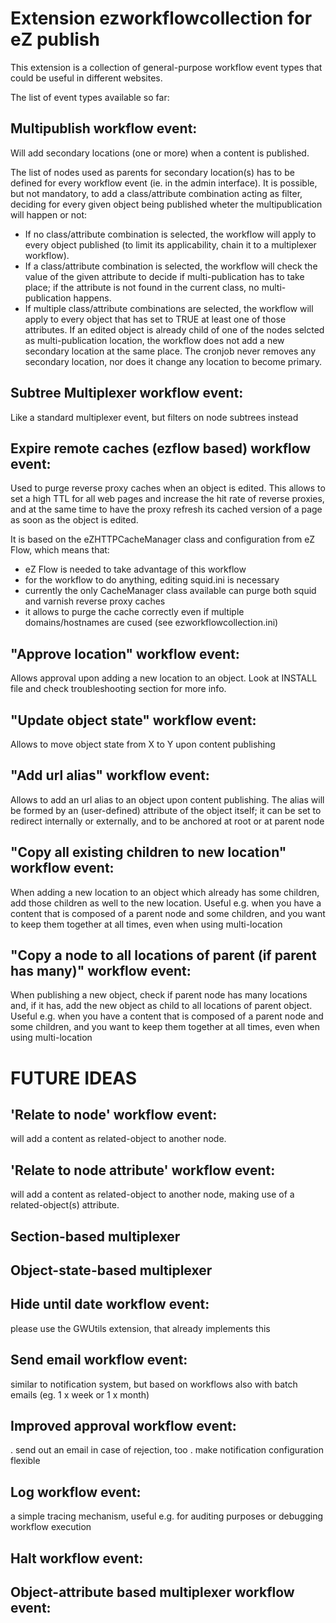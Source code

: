 Extension ezworkflowcollection for eZ publish
=============================================

This extension is a collection of general-purpose workflow event types that could
be useful in different websites.

The list of event types available so far:

Multipublish workflow event:
----------------------------

Will add secondary locations (one or more) when a content is published.

The list of nodes used as parents for secondary location(s) has to be defined for every workflow event (ie. in the admin interface).
It is possible, but not mandatory, to add a class/attribute combination acting as filter, deciding for every given object being published wheter the multipublication will happen or not:
  - If no class/attribute combination is selected, the workflow will apply to every object published (to limit its applicability, chain it to a multiplexer workflow).
  - If a class/attribute combination is selected, the workflow will check the value of the given attribute to decide if multi-publication has to take place; if the attribute is not found in the current class, no multi-publication happens.
  - If multiple class/attribute combinations are selected, the workflow will apply to every object that has set to TRUE at least one of those attributes.
If an edited object is already child of one of the nodes selcted as multi-publication location, the workflow does not add a new secondary location at the same place.
The cronjob never removes any secondary location, nor does it change any location to become primary.


Subtree Multiplexer workflow event:
-----------------------------------

Like a standard multiplexer event, but filters on node subtrees instead


Expire remote caches (ezflow based) workflow event:
---------------------------------------------------

Used to purge reverse proxy caches when an object is edited.
This allows to set a high TTL for all web pages and increase the hit rate of reverse proxies, and at the same time to have the proxy refresh its cached version of a page as soon as the object is edited.

It is based on the eZHTTPCacheManager class and configuration from eZ Flow, which means that:

- eZ Flow is needed to take advantage of this workflow
- for the workflow to do anything, editing squid.ini is necessary
- currently the only CacheManager class available can purge both squid and varnish reverse proxy caches
- it allows to purge the cache correctly even if multiple domains/hostnames are cused (see ezworkflowcollection.ini)


"Approve location" workflow event:
----------------------------------
Allows approval upon adding a new location to an object.
Look at INSTALL file and check troubleshooting section for more info.


"Update object state" workflow event:
-------------------------------------

Allows to move object state from X to Y upon content publishing


"Add url alias" workflow event:
-------------------------------

Allows to add an url alias to an object upon content publishing.
The alias will be formed by an (user-defined) attribute of the object itself;
it can be set to redirect internally or externally, and to be anchored at root or at parent node


"Copy all existing children to new location" workflow event:
------------------------------------------------------------

When adding a new location to an object which already has some children, add those
children as well to the new location. Useful e.g. when you have a content that is
composed of a parent node and some children, and you want to keep them together
at all times, even when using multi-location


"Copy a node to all locations of parent (if parent has many)" workflow event:
------------------------------------------------------------

When publishing a new object, check if parent node has many locations and, if it
has, add the new object as child to all locations of parent object.
Useful e.g. when you have a content that is composed of a parent node and some
children, and you want to keep them together at all times, even when using
multi-location



FUTURE IDEAS
============

'Relate to node' workflow event:
--------------------------------
will add a content as related-object to another node.

'Relate to node attribute' workflow event:
------------------------------------------
will add a content as related-object to another node, making use of a related-object(s) attribute.

Section-based multiplexer
-------------------------

Object-state-based multiplexer
------------------------------

Hide until date workflow event:
-------------------------------
please use the GWUtils extension, that already implements this

Send email workflow event:
--------------------------
similar to notification system, but based on workflows
also with batch emails (eg. 1 x week or 1 x month)

Improved approval workflow event:
---------------------------------
. send out an email in case of rejection, too
. make notification configuration flexible

Log workflow event:
-------------------
a simple tracing mechanism, useful e.g. for auditing purposes or debugging
workflow execution

Halt workflow event:
--------------------

Object-attribute based multiplexer workflow event:
--------------------------------------------------
